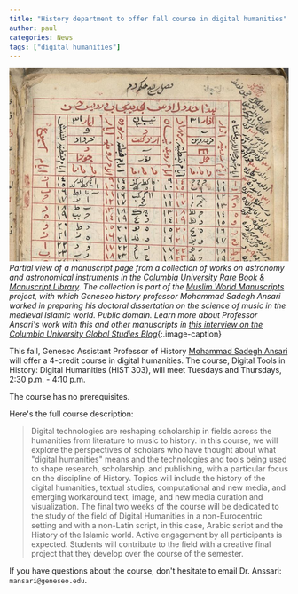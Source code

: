 ```yaml
---
title: "History department to offer fall course in digital humanities" 
author: paul
categories: News
tags: ["digital humanities"]
---
```

![Partial page from Columbia University manuscript collection](/images/ms_or_285_openn.jpg)
*Partial view of a manuscript page from a collection of works on astronomy and astronomical instruments in the [Columbia University Rare Book &amp; Manuscript Library](https://openn.library.upenn.edu/Data/0032/html/ms_or_285.html#a1r). The collection is part of the [Muslim World Manuscripts](https://openn.library.upenn.edu/html/muslimworld_contents.html) project, with which Geneseo history professor Mohammad Sadegh Ansari worked in preparing his doctoral dissertation on the science of music in the medieval Islamic world. Public domain. Learn more about Professor Ansari's work with this and other manuscripts in [this interview on the Columbia University Global Studies Blog](https://blogs.cul.columbia.edu/global-studies/2020/02/03/the-mwm-project-an-interview-with-sadegh-ansari-music-as-science-pythagoras-in-baghdad/)*{:.image-caption}

<span style="drop">T</span>his fall, Geneseo Assistant Professor of History [Mohammad Sadegh Ansari](https://www.geneseo.edu/history/mohammad-sadegh-ansari) will offer a 4-credit course in digital humanities. The course, Digital Tools in History: Digital Humanities (HIST 303), will meet Tuesdays and Thursdays, 2:30 p.m. - 4:10 p.m. 

The course has no prerequisites.

<!--more-->

Here's the full course description:

> Digital technologies are reshaping scholarship in fields across the humanities from literature to music to history. In this course, we will explore the perspectives of scholars who have thought about what "digital humanities" means and the technologies and tools being used to shape research, scholarship, and publishing, with a particular focus on the discipline of History. Topics will include the history of the digital humanities, textual studies, computational and new media, and emerging workaround text, image, and new media curation and visualization. The final two weeks of the course will be dedicated to the study of the field of Digital Humanities in a non-Eurocentric setting and with a non-Latin script, in this case, Arabic script and the History of the Islamic world. Active engagement by all participants is expected. Students will contribute to the field with a creative final project that they develop over the course of the semester.

If you have questions about the course, don't hesitate to email Dr. Anssari: `mansari@geneseo.edu`.
